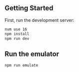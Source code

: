 ## Getting Started

First, run the development server:

```bash
nvm use 16
npm install
npm run dev
```

## Run the emulator

```bash
npm run emulate
```